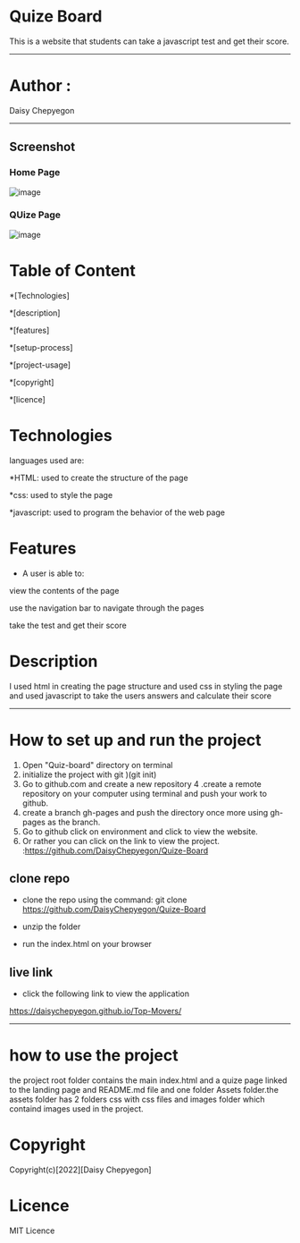 # Quize Board

This is a website that students can take a javascript test and get their score.

---
# Author : 
Daisy Chepyegon

---

## Screenshot

### Home Page
![image](/Assets/Images/fireshot1.png)

### QUize Page
![image](/Assets/Images/fireshot3.png)


# Table of Content
*[Technologies]

*[description]

*[features]

*[setup-process]

*[project-usage]

*[copyright]

*[licence]

# Technologies

languages used are:

*HTML: used to create the structure of the page

*css: used to style the page

*javascript: used to program the behavior of the web page

# Features

* A user is able to:

view the contents of the page

use the navigation bar to navigate through the pages

take the test and get their score

# Description

I used html in creating the page structure and used css in styling the page
and used javascript to take the users answers and calculate their score

---
# How to set up and run the project
1.  Open "Quiz-board" directory on terminal
2. initialize the project with git )(git init)
3. Go to github.com and create a new repository
4 .create a remote repository on your computer using terminal and push your work to github.
5. create a branch gh-pages and push the directory once more using gh-pages as the branch.
6. Go to github click on environment and click to view the website.
7. Or rather you can click on the link to view the project. :https://github.com/DaisyChepyegon/Quize-Board


## clone repo

* clone the repo using the command: git clone 
https://github.com/DaisyChepyegon/Quize-Board

* unzip the folder 

* run the index.html on your browser

## live link

* click the following link to view the application

https://daisychepyegon.github.io/Top-Movers/

---

# how to use the project

the project root folder contains the main index.html and a quize page linked to the landing page and README.md file and one folder Assets folder.the assets folder has 2 folders css with css files and images folder which containd images used in the project.

# Copyright

Copyright(c)[2022][Daisy Chepyegon]

# Licence

MIT Licence